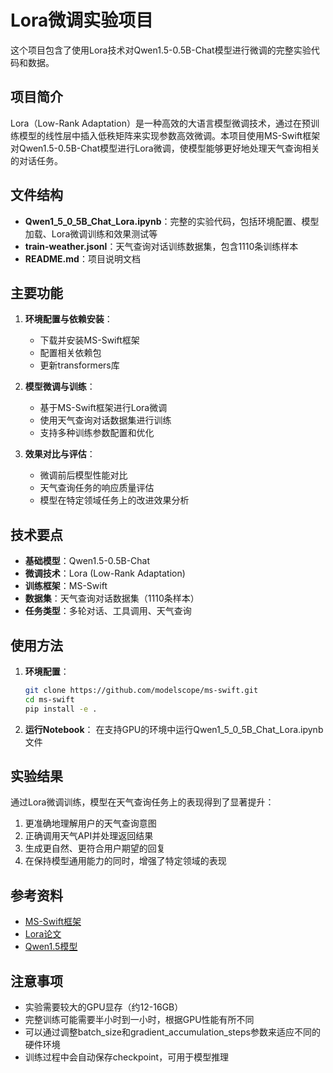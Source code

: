 # Lora微调实验项目

这个项目包含了使用Lora技术对Qwen1.5-0.5B-Chat模型进行微调的完整实验代码和数据。

## 项目简介

Lora（Low-Rank Adaptation）是一种高效的大语言模型微调技术，通过在预训练模型的线性层中插入低秩矩阵来实现参数高效微调。本项目使用MS-Swift框架对Qwen1.5-0.5B-Chat模型进行Lora微调，使模型能够更好地处理天气查询相关的对话任务。

## 文件结构

- **Qwen1_5_0_5B_Chat_Lora.ipynb**：完整的实验代码，包括环境配置、模型加载、Lora微调训练和效果测试等
- **train-weather.jsonl**：天气查询对话训练数据集，包含1110条训练样本
- **README.md**：项目说明文档

## 主要功能

1. **环境配置与依赖安装**：
   - 下载并安装MS-Swift框架
   - 配置相关依赖包
   - 更新transformers库

2. **模型微调与训练**：
   - 基于MS-Swift框架进行Lora微调
   - 使用天气查询对话数据集进行训练
   - 支持多种训练参数配置和优化

3. **效果对比与评估**：
   - 微调前后模型性能对比
   - 天气查询任务的响应质量评估
   - 模型在特定领域任务上的改进效果分析

## 技术要点

- **基础模型**：Qwen1.5-0.5B-Chat
- **微调技术**：Lora (Low-Rank Adaptation)
- **训练框架**：MS-Swift
- **数据集**：天气查询对话数据集（1110条样本）
- **任务类型**：多轮对话、工具调用、天气查询

## 使用方法

1. **环境配置**：
   ```bash
   git clone https://github.com/modelscope/ms-swift.git
   cd ms-swift
   pip install -e .
   ```

2. **运行Notebook**：
   在支持GPU的环境中运行Qwen1_5_0_5B_Chat_Lora.ipynb文件

## 实验结果

通过Lora微调训练，模型在天气查询任务上的表现得到了显著提升：
1. 更准确地理解用户的天气查询意图
2. 正确调用天气API并处理返回结果
3. 生成更自然、更符合用户期望的回复
4. 在保持模型通用能力的同时，增强了特定领域的表现

## 参考资料

- [MS-Swift框架](https://github.com/modelscope/ms-swift)
- [Lora论文](https://arxiv.org/abs/2106.09685)
- [Qwen1.5模型](https://modelscope.cn/models/Qwen/Qwen1.5-0.5B-Chat)

## 注意事项

- 实验需要较大的GPU显存（约12-16GB）
- 完整训练可能需要半小时到一小时，根据GPU性能有所不同
- 可以通过调整batch_size和gradient_accumulation_steps参数来适应不同的硬件环境
- 训练过程中会自动保存checkpoint，可用于模型推理
